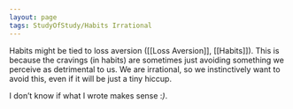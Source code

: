 ```yaml
---
layout: page
tags: StudyOfStudy/Habits Irrational 
---
```


Habits might be tied to loss aversion ([[Loss Aversion]], [[Habits]]). This is because the cravings (in habits) are sometimes just avoiding something we perceive as detrimental to us. We are irrational, so we instinctively want to avoid this, even if it will be just a tiny hiccup.

I don’t know if what I wrote makes sense :*)*.
